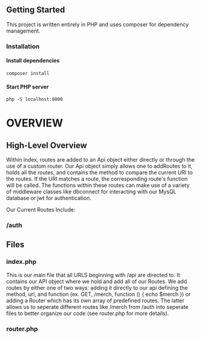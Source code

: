 ## Getting Started

This project is written entirely in PHP and uses composer for dependency management.

### Installation

#### Install dependencies

``` composer install ```

#### Start PHP server

```php -S localhost:8000```

# OVERVIEW

## High-Level Overview

Within index, routes are added to an Api object either directly or through the use of a custom router. Our Api object simply allows one to addRoutes to it, holds all the routes, and contains the method to compare the current URI to the routes. If the URI matches a route, the corresponding route's function will be called. The functions within these routes can make use of a variety of middleware classes like dbconnect for interacting with our MysQL database or jwt for authentication.

Our Current Routes Include:

### /auth


## Files

### index.php

This is our main file that all URLS beginning with /api are directed to. It contains our API object where we hold and add all of our Routes. We add routes by either one of two ways: adding it directly to our api defining the method, url, and function (ex. GET, /merch, function () { echo $merch }) or adding a Router which has its own array of predefined routes. The latter allows us to seperate different routes like /merch from /auth into seperate files to better organize our code (see router.php for more details).

### router.php